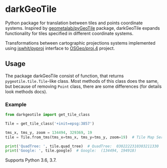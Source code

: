 # darkGeoTile
Python package for translation between tiles and points coordinate systems. 
Inspired by [geometalab/pyGeoTile](https://github.com/geometalab/pyGeoTile) package, 
darkGeoTile expands functionality for tiles specified in different coordinate systems.

Transformations between cartographic projections systems 
implemented using [jswhit/pyproj](https://github.com/jswhit/pyproj) interface to 
[OSGeo/proj.4](https://github.com/OSGeo/proj.4) project. 

## Usage
The package darkGeoTile consist of function, that returns `pygeotile.tile.Tile`-like class. 
Most methods of this class does the same, but because of removing `Point` class, 
there are some differences (for details look methods docs).

### Example
```python
from darkgeotile import get_tile_class

Tile = get_tile_class('+init=epsg:3857')

tms_x, tms_y, zoom = 134494, 329369, 19
tile = Tile.from_tms(tms_x=tms_x, tms_y=tms_y, zoom=19)  # Tile Map Service (TMS) X Y and zoom

print('QuadTree: ', tile.quad_tree)  # QuadTree:  0302222310303211330
print('Google: ', tile.google)  # Google:  (134494, 194918)
```

Supports Python 3.6, 3.7.
